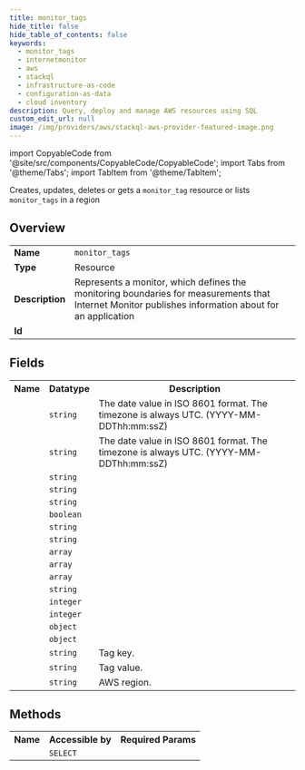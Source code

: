 ```yaml
---
title: monitor_tags
hide_title: false
hide_table_of_contents: false
keywords:
  - monitor_tags
  - internetmonitor
  - aws
  - stackql
  - infrastructure-as-code
  - configuration-as-data
  - cloud inventory
description: Query, deploy and manage AWS resources using SQL
custom_edit_url: null
image: /img/providers/aws/stackql-aws-provider-featured-image.png
---
```


import CopyableCode from '@site/src/components/CopyableCode/CopyableCode';
import Tabs from '@theme/Tabs';
import TabItem from '@theme/TabItem';

Creates, updates, deletes or gets a <code>monitor_tag</code> resource or lists <code>monitor_tags</code> in a region

## Overview
<table><tbody>
<tr><td><b>Name</b></td><td><code>monitor_tags</code></td></tr>
<tr><td><b>Type</b></td><td>Resource</td></tr>
<tr><td><b>Description</b></td><td>Represents a monitor, which defines the monitoring boundaries for measurements that Internet Monitor publishes information about for an application</td></tr>
<tr><td><b>Id</b></td><td><CopyableCode code="aws.internetmonitor.monitor_tags" /></td></tr>
</tbody></table>

## Fields
<table><tbody><tr><th>Name</th><th>Datatype</th><th>Description</th></tr><tr><td><CopyableCode code="created_at" /></td><td><code>string</code></td><td>The date value in ISO 8601 format. The timezone is always UTC. (YYYY-MM-DDThh:mm:ssZ)</td></tr>
<tr><td><CopyableCode code="modified_at" /></td><td><code>string</code></td><td>The date value in ISO 8601 format. The timezone is always UTC. (YYYY-MM-DDThh:mm:ssZ)</td></tr>
<tr><td><CopyableCode code="monitor_arn" /></td><td><code>string</code></td><td></td></tr>
<tr><td><CopyableCode code="monitor_name" /></td><td><code>string</code></td><td></td></tr>
<tr><td><CopyableCode code="linked_account_id" /></td><td><code>string</code></td><td></td></tr>
<tr><td><CopyableCode code="include_linked_accounts" /></td><td><code>boolean</code></td><td></td></tr>
<tr><td><CopyableCode code="processing_status" /></td><td><code>string</code></td><td></td></tr>
<tr><td><CopyableCode code="processing_status_info" /></td><td><code>string</code></td><td></td></tr>
<tr><td><CopyableCode code="resources" /></td><td><code>array</code></td><td></td></tr>
<tr><td><CopyableCode code="resources_to_add" /></td><td><code>array</code></td><td></td></tr>
<tr><td><CopyableCode code="resources_to_remove" /></td><td><code>array</code></td><td></td></tr>
<tr><td><CopyableCode code="status" /></td><td><code>string</code></td><td></td></tr>
<tr><td><CopyableCode code="max_city_networks_to_monitor" /></td><td><code>integer</code></td><td></td></tr>
<tr><td><CopyableCode code="traffic_percentage_to_monitor" /></td><td><code>integer</code></td><td></td></tr>
<tr><td><CopyableCode code="internet_measurements_log_delivery" /></td><td><code>object</code></td><td></td></tr>
<tr><td><CopyableCode code="health_events_config" /></td><td><code>object</code></td><td></td></tr>
<tr><td><CopyableCode code="tag_key" /></td><td><code>string</code></td><td>Tag key.</td></tr>
<tr><td><CopyableCode code="tag_value" /></td><td><code>string</code></td><td>Tag value.</td></tr>
<tr><td><CopyableCode code="region" /></td><td><code>string</code></td><td>AWS region.</td></tr>
</tbody></table>

## Methods

<table><tbody>
  <tr>
    <th>Name</th>
    <th>Accessible by</th>
    <th>Required Params</th>
  </tr>
  <tr>
    <td><CopyableCode code="view" /></td>
    <td><code>SELECT</code></td>
    <td><CopyableCode code="region" /></td>
  </tr>
</tbody></table>








